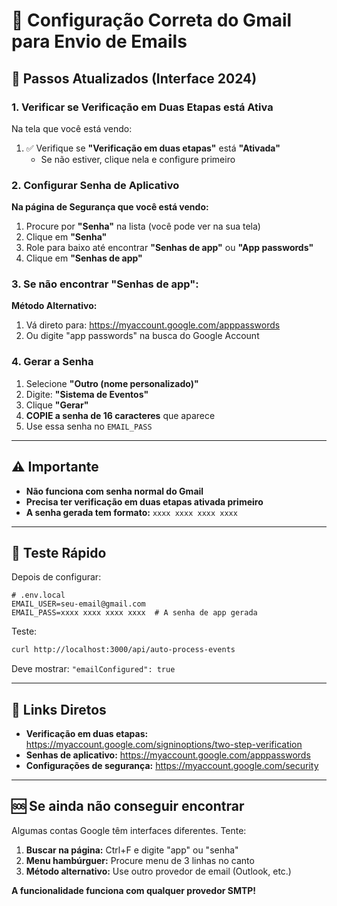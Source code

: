# 📧 Configuração Correta do Gmail para Envio de Emails

## 🔧 **Passos Atualizados (Interface 2024)**

### **1. Verificar se Verificação em Duas Etapas está Ativa**

Na tela que você está vendo:
1. ✅ Verifique se **"Verificação em duas etapas"** está **"Ativada"** 
   - Se não estiver, clique nela e configure primeiro

### **2. Configurar Senha de Aplicativo**

**Na página de Segurança que você está vendo:**

1. Procure por **"Senha"** na lista (você pode ver na sua tela)
2. Clique em **"Senha"** 
3. Role para baixo até encontrar **"Senhas de app"** ou **"App passwords"**
4. Clique em **"Senhas de app"**

### **3. Se não encontrar "Senhas de app":**

**Método Alternativo:**
1. Vá direto para: https://myaccount.google.com/apppasswords
2. Ou digite "app passwords" na busca do Google Account

### **4. Gerar a Senha**

1. Selecione **"Outro (nome personalizado)"**
2. Digite: **"Sistema de Eventos"**
3. Clique **"Gerar"**
4. **COPIE a senha de 16 caracteres** que aparece
5. Use essa senha no `EMAIL_PASS`

---

## ⚠️ **Importante**

- **Não funciona com senha normal do Gmail**
- **Precisa ter verificação em duas etapas ativada primeiro**
- **A senha gerada tem formato:** `xxxx xxxx xxxx xxxx`

---

## 🧪 **Teste Rápido**

Depois de configurar:

```env
# .env.local
EMAIL_USER=seu-email@gmail.com  
EMAIL_PASS=xxxx xxxx xxxx xxxx  # A senha de app gerada
```

Teste:
```bash
curl http://localhost:3000/api/auto-process-events
```

Deve mostrar: `"emailConfigured": true`

---

## 🔗 **Links Diretos**

- **Verificação em duas etapas:** https://myaccount.google.com/signinoptions/two-step-verification
- **Senhas de aplicativo:** https://myaccount.google.com/apppasswords
- **Configurações de segurança:** https://myaccount.google.com/security

---

## 🆘 **Se ainda não conseguir encontrar**

Algumas contas Google têm interfaces diferentes. Tente:

1. **Buscar na página:** Ctrl+F e digite "app" ou "senha"
2. **Menu hambúrguer:** Procure menu de 3 linhas no canto
3. **Método alternativo:** Use outro provedor de email (Outlook, etc.)

**A funcionalidade funciona com qualquer provedor SMTP!**
